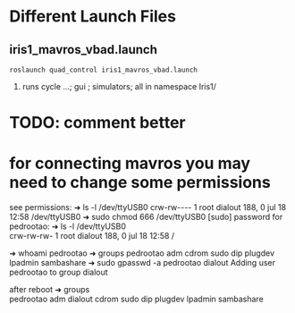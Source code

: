 # Different Launch Files

## iris1_mavros_vbad.launch

```
roslaunch quad_control iris1_mavros_vbad.launch
```

1. runs cycle ...; gui ; simulators; all in namespace Iris1/


# TODO: comment better
# for connecting mavros you may need to change some permissions

see permissions:
➜ ls -l /dev/ttyUSB0
crw-rw---- 1 root dialout 188, 0 jul 18 12:58 /dev/ttyUSB0
➜ sudo chmod 666 /dev/ttyUSB0
[sudo] password for pedrootao: 
➜ ls -l /dev/ttyUSB0         
crw-rw-rw- 1 root dialout 188, 0 jul 18 12:58 /


➜ whoami
pedrootao
➜ groups
pedrootao adm cdrom sudo dip plugdev lpadmin sambashare
➜ sudo gpasswd -a pedrootao dialout
Adding user pedrootao to group dialout

after reboot
➜ groups                           
pedrootao adm dialout cdrom sudo dip plugdev lpadmin sambashare

